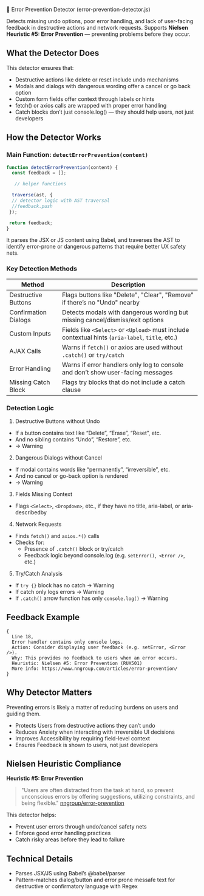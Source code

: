 🛑 Error Prevention Detector (error-prevention-detector.js)

Detects missing undo options, poor error handling, and lack of user-facing feedback in destructive actions and network requests. Supports **Nielsen Heuristic #5: Error Prevention** — preventing problems before they occur.

## What the Detector Does
This detector ensures that:
- Destructive actions like delete or reset include undo mechanisms
- Modals and dialogs with dangerous wording offer a cancel or go back option
- Custom form fields offer context through labels or hints
- fetch() or axios calls are wrapped with proper error handling
- Catch blocks don’t just console.log() — they should help users, not just developers

## How the Detector Works

### Main Function: `detectErrorPrevention(content)`
```javascript
function detectErrorPrevention(content) {
  const feedback = [];

   // helper functions

  traverse(ast, {
  // detector logic with AST traversal 
  //feedback.push
 });

 return feedback;
}
```

It parses the JSX or JS content using Babel, and traverses the AST to identify error-prone or dangerous patterns that require better UX safety nets.


###  Key Detection Methods
| Method | Description |
|--------|-------------|
| Destructive Buttons | Flags buttons like "Delete", "Clear", "Remove" if there’s no "Undo" nearby |
| Confirmation Dialogs | Detects modals with dangerous wording but missing cancel/dismiss/exit options |
| Custom Inputs | Fields like `<Select>` or `<Upload>` must include contextual hints (`aria-label`, `title`, etc.) |
| AJAX Calls | Warns if `fetch()` or axios are used without `.catch()` or `try/catch` |
| Error Handling | Warns if error handlers only log to console and don’t show user-facing messages |
| Missing Catch Block | Flags try blocks that do not include a catch clause |

### Detection Logic
1. Destructive Buttons without Undo
- If a button contains text like “Delete”, “Erase”, “Reset”, etc.
- And no sibling contains “Undo”, “Restore”, etc.
- → Warning
2. Dangerous Dialogs without Cancel
- If modal contains words like “permanently”, “irreversible”, etc.
- And no cancel or go-back option is rendered
- → Warning
3. Fields Missing Context
- Flags `<Select>`, `<Dropdown>`, etc., if they have no title, aria-label, or aria-describedby
4. Network Requests
- Finds `fetch()` and `axios.*()` calls
 - Checks for:
	- Presence of `.catch()` block or try/catch
	- Feedback logic beyond console.log (e.g. `setError()`,` <Error />`, etc.)
5. Try/Catch Analysis
- If `try {}` block has no catch → Warning
- If catch only logs errors → Warning
- If `.catch()` arrow function has only `console.log()` → Warning

## Feedback Example
```
{
  Line 18, 
  Error handler contains only console logs.
  Action: Consider displaying user feedback (e.g. setError, <Error />).
  Why: This provides no feedback to users when an error occurs.
  Heuristic: Nielsen #5: Error Prevention (RUX501)
  More info: https://www.nngroup.com/articles/error-prevention/
}
```

## Why Detector Matters

Preventing errors is likely a matter of reducing burdens on users and guiding them.

- Protects Users from destructive actions they can’t undo
- Reduces Anxiety when interacting with irreversible UI decisions
- Improves Accessibility by requiring field-level context
- Ensures Feedback is shown to users, not just developers

## Nielsen Heuristic Compliance

**Heuristic #5: Error Prevention**
> "Users are often distracted from the task at hand, so prevent unconscious errors by offering suggestions, utilizing constraints, and being flexible." [nngroup/error-prevention](https://www.nngroup.com/articles/slips/)

This detector helps:
- Prevent user errors through undo/cancel safety nets
- Enforce good error handling practices
- Catch risky areas before they lead to failure

## Technical Details
- Parses JSX/JS using Babel’s @babel/parser
- Pattern-matches dialog/button and error prone messafe text for destructive or confirmatory language with Regex